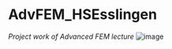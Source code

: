 # AdvFEM_HSEsslingen
*Project work of Advanced FEM lecture*
![image](https://github.com/user-attachments/assets/05f0fdc1-8056-4c10-87a9-f148d042a2c9)

